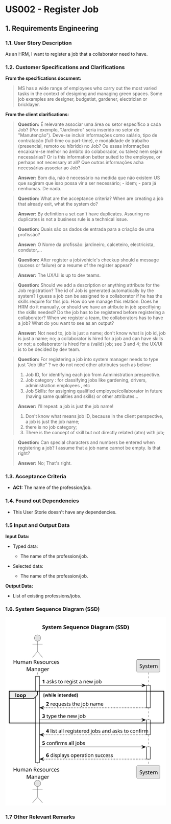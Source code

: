 # US002 - Register Job


## 1. Requirements Engineering

### 1.1. User Story Description

As an HRM, I want to register a job that a collaborator need to have.

### 1.2. Customer Specifications and Clarifications 

**From the specifications document:**

> MS has a wide range of employees who carry out the most varied tasks in the context of designing and managing green spaces. Some job examples are designer, budgetist, gardener, electrician or bricklayer.

**From the client clarifications:**

> **Question:**
>É relevante associar uma área ou setor específico a cada Job? (Por exemplo, "Jardineiro" seria inserido no setor de "Manutenção"). Deve-se incluir informações como salário, tipo de contratação (full-time ou part-time), e modalidade de trabalho (presencial, remoto ou híbrido) no Job? Ou essas informações encaixam-se melhor no âmbito do colaborador, ou talvez nem sejam necessárias? Or is this information better suited to the employee, or perhaps not necessary at all? Que outras informações acha necessárias associar ao Job?
>
> **Answer:** Bom dia, não é necessário na medida que não existem US que sugiram que isso possa vir a ser necessário; - idem; - para já nenhumas. De nada.

> **Question:**
>What are the acceptance criteria? When are creating a job that already exit, what the system do?
>
> **Answer:** By definition a set can´t have duplicates. Assuring no duplicates is not a business rule is a technical issue.

> **Question:**
>Quais são os dados de entrada para a criação de uma profissão?
>
> **Answer:** O Nome da profissão: jardineiro, calceteiro, electricista, condutor,...

> **Question:**
>After register a job/vehicle's checkup should a message (sucess or failure) or a resume of the register appear?
>
> **Answer:** The UX/UI is up to dev teams.

> **Question:**
>Should we add a description or anything attribute for the Job registration? The id of Job is generated automatically by the system? 
> I guess a job can be assigned to a collaborator if he has the skills require for this job. How do we manage this relation. Does he HRM do it manually, or should we have an atribute in job specifiying the skills needed? 
> Do the job has to be registered before registering a collaborator? When we register a team, the collaborators has to have a job? What do you want to see as an output?
>
> **Answer:** Not need to, job is just a name; don't know what is job id, job is just a name; no; a collaborator is hired for a job and can have skills or not; 
>a collaborator is hired for a (valid) job; see 3 and 4; the UX/UI is to be decided by dev team.

> **Question:**
>For registering a job into system manager needs to type just "Job tilte" ? we do not need other attributes such as below: 
>1. Job ID, for identifying each job from Administration prespective.
>2. Job category : for classifying jobs like gardening, drivers, administration employees , etc
>3. Job Skills: for assigning qualified employee/collaborator in future (having same qualities and skills) or other attributes...
>
> **Answer:** I'll repeat:
a job is just the job name!
>1. Don't know what means job ID, because in the client perspective, a job is just the job name;
>2. there is no job category;
>3. There is the concept of skill but not directly related (atm) with job;

> **Question:**
>Can special characters and numbers be entered when registering a job? I assume that a job name cannot be empty. Is that right?
>
> **Answer:** No; That's right.

### 1.3. Acceptance Criteria

* **AC1:** The name of the profession/job.

### 1.4. Found out Dependencies

* This User Storie doesn't have any dependencies.

### 1.5 Input and Output Data

**Input Data:**

* Typed data:
  * The name of the profession/job.

* Selected data:
  * The name of the profession/job.

**Output Data:**

* List of existing professions/jobs.

### 1.6. System Sequence Diagram (SSD)

![System Sequence Diagram - Alternative One](svg/us002-system-sequence-diagram-alternative-one.svg)

### 1.7 Other Relevant Remarks